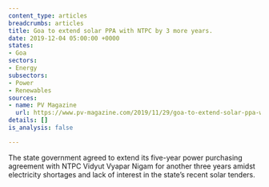 ```yaml
---
content_type: articles
breadcrumbs: articles
title: Goa to extend solar PPA with NTPC by 3 more years.
date: 2019-12-04 05:00:00 +0000
states:
- Goa
sectors:
- Energy
subsectors:
- Power
- Renewables
sources:
- name: PV Magazine
  url: https://www.pv-magazine.com/2019/11/29/goa-to-extend-solar-ppa-with-ntpc-by-3-more-years/
details: []
is_analysis: false

---
```

The state government agreed to extend its five-year power purchasing agreement with NTPC Vidyut Vyapar Nigam for another three years amidst electricity shortages and lack of interest in the state’s recent solar tenders.